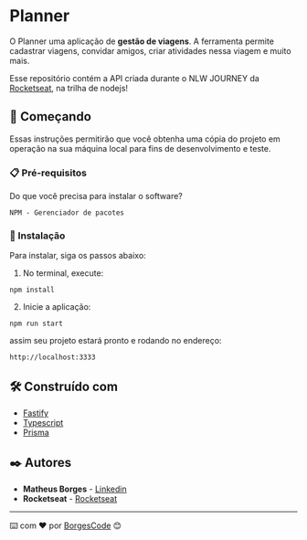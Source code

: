 # Planner

O Planner uma aplicação de **gestão de viagens**. A ferramenta permite cadastrar viagens, convidar amigos, criar atividades nessa viagem e muito mais.

Esse repositório contém a API criada durante o NLW JOURNEY da [Rocketseat](https://www.rocketseat.com.br/), na trilha de nodejs!

## 🚀 Começando

Essas instruções permitirão que você obtenha uma cópia do projeto em operação na sua máquina local para fins de desenvolvimento e teste.

### 📋 Pré-requisitos

Do que você precisa para instalar o software?

```
NPM - Gerenciador de pacotes
```

### 🔧 Instalação

Para instalar, siga os passos abaixo:

1. No terminal, execute:

```
npm install
```

2. Inicie a aplicação:

```
npm run start
```

assim seu projeto estará pronto e rodando no endereço:

```
http://localhost:3333
```

## 🛠️ Construído com

- [Fastify](https://www.fastify.io/) 
- [Typescript](https://www.typescriptlang.org/) 
- [Prisma](https://www.prisma.io/) 

## ✒️ Autores

- **Matheus Borges** - [Linkedin](https://www.linkedin.com/in/matheus-borges-4a7469239/)
-  **Rocketseat** - [Rocketseat](https://www.rocketseat.com.br/)

---

⌨️ com ❤️ por [BorgesCode](https://github.com/Borgeta-code) 😊
